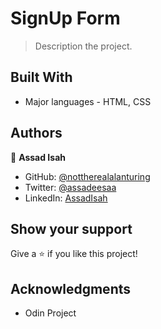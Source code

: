 # SignUp Form

> Description the project.

## Built With

- Major languages - HTML, CSS

## Authors

👤 **Assad Isah**

- GitHub: [@nottherealalanturing](https://github.com/nottherealalanturing)
- Twitter: [@assadeesaa](https://twitter.com/assadeesaa)
- LinkedIn: [AssadIsah](https://linkedin.com/in/assadisah)

## Show your support

Give a ⭐️ if you like this project!

## Acknowledgments

- Odin Project
